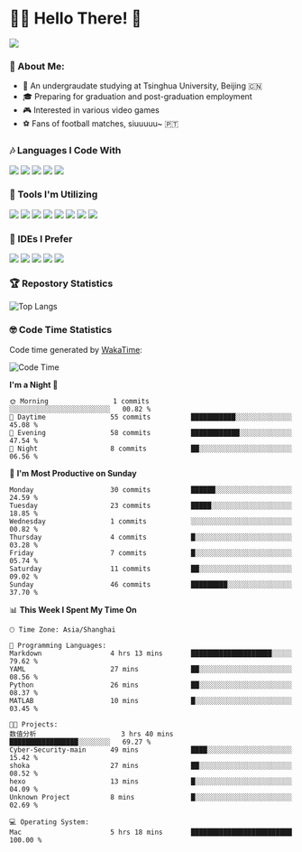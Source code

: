 # 😶‍🌫️ Hello There! 🤩
![](Walt.jpeg)
### 🫣 About Me:

- 🏫 An undergraudate studying at Tsinghua University, Beijing 🇨🇳
- 🎓 Preparing for graduation and post-graduation employment
- 🎮 Interested in various video games
- ⚽ Fans of football matches, siuuuuu~ 🇵🇹

### 🎶 Languages I Code With

![](https://img.shields.io/badge/Python-purple?logo=python) ![](https://img.shields.io/badge/C++-blue?logo=cplusplus) ![](https://img.shields.io/badge/Typescript-darkblue?logo=typescript) ![](https://img.shields.io/badge/Javascript-orange?logo=javascript) ![](https://img.shields.io/badge/Rust-yellow?logo=rust) 

### 👀 Tools I'm Utilizing

![](https://img.shields.io/badge/Pytorch-darkred?logo=pytorch) ![](https://img.shields.io/badge/Torch_Geometric-red?logo=pyg) ![](https://img.shields.io/badge/Jupyter-yellow?logo=jupyter) ![](https://img.shields.io/badge/OpenCV-blue?logo=opencv) ![](https://img.shields.io/badge/React-darkblue?logo=react) ![](https://img.shields.io/badge/mysql-3C5280?logo=Mysql) ![](https://img.shields.io/badge/OpenAI-green?logo=openai) ![](https://img.shields.io/badge/Node.JS-darkgreen?logo=nodedotjs) 

### 🤔 IDEs I Prefer

![](https://img.shields.io/badge/Visual_Studio-darkpink?logo=visualstudio) ![](https://img.shields.io/badge/VSCode-blue?logo=visualstudiocode) ![](https://img.shields.io/badge/Ps-darkblue?logo=adobephotoshop) ![](https://img.shields.io/badge/Pr-purple?logo=adobepremierepro) ![](https://img.shields.io/badge/Office-red?logo=microsoft)

### 🏆 Repostory Statistics

![Top Langs](https://github-readme-stats.vercel.app/api/top-langs/?username=EkkoXiao&layout=compact)

### 🤓 Code Time Statistics

Code time generated by [WakaTime](https://wakatime.com/):

<!--START_SECTION:waka-->
![Code Time](http://img.shields.io/badge/Code%20Time-27%20hrs%2024%20mins-blue)

**I'm a Night 🦉** 

```text
🌞 Morning                1 commits           ░░░░░░░░░░░░░░░░░░░░░░░░░   00.82 % 
🌆 Daytime                55 commits          ███████████░░░░░░░░░░░░░░   45.08 % 
🌃 Evening                58 commits          ████████████░░░░░░░░░░░░░   47.54 % 
🌙 Night                  8 commits           ██░░░░░░░░░░░░░░░░░░░░░░░   06.56 % 
```
📅 **I'm Most Productive on Sunday** 

```text
Monday                   30 commits          ██████░░░░░░░░░░░░░░░░░░░   24.59 % 
Tuesday                  23 commits          █████░░░░░░░░░░░░░░░░░░░░   18.85 % 
Wednesday                1 commits           ░░░░░░░░░░░░░░░░░░░░░░░░░   00.82 % 
Thursday                 4 commits           █░░░░░░░░░░░░░░░░░░░░░░░░   03.28 % 
Friday                   7 commits           █░░░░░░░░░░░░░░░░░░░░░░░░   05.74 % 
Saturday                 11 commits          ██░░░░░░░░░░░░░░░░░░░░░░░   09.02 % 
Sunday                   46 commits          █████████░░░░░░░░░░░░░░░░   37.70 % 
```


📊 **This Week I Spent My Time On** 

```text
🕑︎ Time Zone: Asia/Shanghai

💬 Programming Languages: 
Markdown                 4 hrs 13 mins       ████████████████████░░░░░   79.62 % 
YAML                     27 mins             ██░░░░░░░░░░░░░░░░░░░░░░░   08.56 % 
Python                   26 mins             ██░░░░░░░░░░░░░░░░░░░░░░░   08.37 % 
MATLAB                   10 mins             █░░░░░░░░░░░░░░░░░░░░░░░░   03.45 % 

🐱‍💻 Projects: 
数值分析                     3 hrs 40 mins       █████████████████░░░░░░░░   69.27 % 
Cyber-Security-main      49 mins             ████░░░░░░░░░░░░░░░░░░░░░   15.42 % 
shoka                    27 mins             ██░░░░░░░░░░░░░░░░░░░░░░░   08.52 % 
hexo                     13 mins             █░░░░░░░░░░░░░░░░░░░░░░░░   04.09 % 
Unknown Project          8 mins              █░░░░░░░░░░░░░░░░░░░░░░░░   02.69 % 

💻 Operating System: 
Mac                      5 hrs 18 mins       █████████████████████████   100.00 % 
```


<!--END_SECTION:waka-->
<!--
**EkkoXiao/EkkoXiao** is a ✨ _special_ ✨ repository because its `README.md` (this file) appears on your GitHub profile.

Here are some ideas to get you started:

- 🔭 I’m currently working on ...
- 🌱 I’m currently learning ...
- 👯 I’m looking to collaborate on ...
- 🤔 I’m looking for help with ...
- 💬 Ask me about ...
- 📫 How to reach me: ...
- 😄 Pronouns: ...
- ⚡ Fun fact: ...
-->
